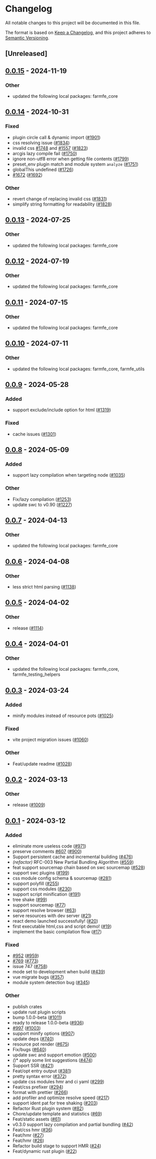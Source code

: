 # Changelog
All notable changes to this project will be documented in this file.

The format is based on [Keep a Changelog](https://keepachangelog.com/en/1.0.0/),
and this project adheres to [Semantic Versioning](https://semver.org/spec/v2.0.0.html).

## [Unreleased]

## [0.0.15](https://github.com/ErKeLost/farm/compare/farmfe_toolkit-v0.0.14...farmfe_toolkit-v0.0.15) - 2024-11-19

### Other

- updated the following local packages: farmfe_core

## [0.0.14](https://github.com/farm-fe/farm/compare/farmfe_toolkit-v0.0.13...farmfe_toolkit-v0.0.14) - 2024-10-31

### Fixed

- plugin circle call & dynamic import ([#1901](https://github.com/farm-fe/farm/pull/1901))
- css resolving issue ([#1834](https://github.com/farm-fe/farm/pull/1834))
- invalid css [#1748](https://github.com/farm-fe/farm/pull/1748) and [#1557](https://github.com/farm-fe/farm/pull/1557) ([#1823](https://github.com/farm-fe/farm/pull/1823))
- arcgis lazy compile fail ([#1750](https://github.com/farm-fe/farm/pull/1750))
- ignore non-utf8 error when getting file contents ([#1799](https://github.com/farm-fe/farm/pull/1799))
- preset_env plugin match and module system `analyze` ([#1751](https://github.com/farm-fe/farm/pull/1751))
- globalThis undefined ([#1726](https://github.com/farm-fe/farm/pull/1726))
- [#1672](https://github.com/farm-fe/farm/pull/1672) ([#1692](https://github.com/farm-fe/farm/pull/1692))

### Other

- revert change of replacing invalid css ([#1831](https://github.com/farm-fe/farm/pull/1831))
- simplify string formatting for readability ([#1828](https://github.com/farm-fe/farm/pull/1828))

## [0.0.13](https://github.com/farm-fe/farm/compare/farmfe_toolkit-v0.0.12...farmfe_toolkit-v0.0.13) - 2024-07-25

### Other
- updated the following local packages: farmfe_core

## [0.0.12](https://github.com/farm-fe/farm/compare/farmfe_toolkit-v0.0.11...farmfe_toolkit-v0.0.12) - 2024-07-19

### Other
- updated the following local packages: farmfe_core

## [0.0.11](https://github.com/farm-fe/farm/compare/farmfe_toolkit-v0.0.10...farmfe_toolkit-v0.0.11) - 2024-07-15

### Other
- updated the following local packages: farmfe_core

## [0.0.10](https://github.com/farm-fe/farm/compare/farmfe_toolkit-v0.0.9...farmfe_toolkit-v0.0.10) - 2024-07-11

### Other
- updated the following local packages: farmfe_core, farmfe_utils

## [0.0.9](https://github.com/farm-fe/farm/compare/farmfe_toolkit-v0.0.8...farmfe_toolkit-v0.0.9) - 2024-05-28

### Added
- support exclude/include option for html ([#1319](https://github.com/farm-fe/farm/pull/1319))

### Fixed
- cache issues ([#1301](https://github.com/farm-fe/farm/pull/1301))

## [0.0.8](https://github.com/farm-fe/farm/compare/farmfe_toolkit-v0.0.7...farmfe_toolkit-v0.0.8) - 2024-05-09

### Added
- support lazy compilation when targeting node ([#1035](https://github.com/farm-fe/farm/pull/1035))

### Other
- Fix/lazy compilation ([#1253](https://github.com/farm-fe/farm/pull/1253))
- update swc to v0.90 ([#1227](https://github.com/farm-fe/farm/pull/1227))

## [0.0.7](https://github.com/farm-fe/farm/compare/farmfe_toolkit-v0.0.6...farmfe_toolkit-v0.0.7) - 2024-04-13

### Other
- updated the following local packages: farmfe_core

## [0.0.6](https://github.com/farm-fe/farm/compare/farmfe_toolkit-v0.0.5...farmfe_toolkit-v0.0.6) - 2024-04-08

### Other
- less strict html parsing ([#1138](https://github.com/farm-fe/farm/pull/1138))

## [0.0.5](https://github.com/farm-fe/farm/compare/farmfe_toolkit-v0.0.4...farmfe_toolkit-v0.0.5) - 2024-04-02

### Other
- release ([#1114](https://github.com/farm-fe/farm/pull/1114))

## [0.0.4](https://github.com/farm-fe/farm/compare/farmfe_toolkit-v0.0.3...farmfe_toolkit-v0.0.4) - 2024-04-01

### Other
- updated the following local packages: farmfe_core, farmfe_testing_helpers

## [0.0.3](https://github.com/farm-fe/farm/compare/farmfe_toolkit-v0.0.2...farmfe_toolkit-v0.0.3) - 2024-03-24

### Added
- minify modules instead of resource pots ([#1025](https://github.com/farm-fe/farm/pull/1025))

### Fixed
- vite project migration issues ([#1060](https://github.com/farm-fe/farm/pull/1060))

### Other
- Feat/update readme ([#1028](https://github.com/farm-fe/farm/pull/1028))

## [0.0.2](https://github.com/farm-fe/farm/compare/farmfe_toolkit-v0.0.1...farmfe_toolkit-v0.0.2) - 2024-03-13

### Other
- release ([#1009](https://github.com/farm-fe/farm/pull/1009))

## [0.0.1](https://github.com/farm-fe/farm/releases/tag/farmfe_toolkit-v0.0.1) - 2024-03-12

### Added
- eliminate more useless code ([#971](https://github.com/farm-fe/farm/pull/971))
- preserve comments [#607](https://github.com/farm-fe/farm/pull/607) ([#900](https://github.com/farm-fe/farm/pull/900))
- Support persistent cache and incremental building ([#476](https://github.com/farm-fe/farm/pull/476))
- *(refactor)* RFC-003 New Partial Bundling Algorithm ([#559](https://github.com/farm-fe/farm/pull/559))
- feat support sourcemap chain based on swc sourcemap ([#528](https://github.com/farm-fe/farm/pull/528))
- support swc plugins ([#199](https://github.com/farm-fe/farm/pull/199))
- css module config schema & sourcemap ([#281](https://github.com/farm-fe/farm/pull/281))
- support polyfill ([#255](https://github.com/farm-fe/farm/pull/255))
- support css modules ([#230](https://github.com/farm-fe/farm/pull/230))
- support script minification ([#191](https://github.com/farm-fe/farm/pull/191))
- tree shake ([#99](https://github.com/farm-fe/farm/pull/99))
- support sourcemap ([#77](https://github.com/farm-fe/farm/pull/77))
- support resolve browser ([#63](https://github.com/farm-fe/farm/pull/63))
- serve resources with dev server ([#21](https://github.com/farm-fe/farm/pull/21))
- react demo launched successfully! ([#20](https://github.com/farm-fe/farm/pull/20))
- first executable html,css and script demo! ([#19](https://github.com/farm-fe/farm/pull/19))
- implement the basic compilation flow ([#17](https://github.com/farm-fe/farm/pull/17))

### Fixed
- [#952](https://github.com/farm-fe/farm/pull/952) ([#959](https://github.com/farm-fe/farm/pull/959))
- [#769](https://github.com/farm-fe/farm/pull/769) ([#773](https://github.com/farm-fe/farm/pull/773))
- issue 747 ([#758](https://github.com/farm-fe/farm/pull/758))
- mode set to development when build ([#439](https://github.com/farm-fe/farm/pull/439))
- vue migrate bugs ([#357](https://github.com/farm-fe/farm/pull/357))
- module system detection bug ([#345](https://github.com/farm-fe/farm/pull/345))

### Other
- publish crates
- update rust plugin scripts
- bump 1.0.0-beta ([#1011](https://github.com/farm-fe/farm/pull/1011))
- ready to release 1.0.0-beta ([#936](https://github.com/farm-fe/farm/pull/936))
- [#997](https://github.com/farm-fe/farm/pull/997) ([#1003](https://github.com/farm-fe/farm/pull/1003))
- support minify options ([#907](https://github.com/farm-fe/farm/pull/907))
- update deps ([#740](https://github.com/farm-fe/farm/pull/740))
- resource pot render ([#675](https://github.com/farm-fe/farm/pull/675))
- Fix/bugs ([#640](https://github.com/farm-fe/farm/pull/640))
- update swc and support emotion ([#500](https://github.com/farm-fe/farm/pull/500))
- *(*)* apply some lint suggestions ([#474](https://github.com/farm-fe/farm/pull/474))
- Support SSR ([#421](https://github.com/farm-fe/farm/pull/421))
- Feat/opt entry output ([#381](https://github.com/farm-fe/farm/pull/381))
- pretty syntax error ([#372](https://github.com/farm-fe/farm/pull/372))
- update css modules hmr and ci yaml ([#299](https://github.com/farm-fe/farm/pull/299))
- Feat/css prefixer ([#294](https://github.com/farm-fe/farm/pull/294))
- format with prettier ([#266](https://github.com/farm-fe/farm/pull/266))
- add profiler and optimize resolve speed ([#217](https://github.com/farm-fe/farm/pull/217))
- support ident pat for tree shaking ([#203](https://github.com/farm-fe/farm/pull/203))
- Refactor Rust plugin system ([#82](https://github.com/farm-fe/farm/pull/82))
- Chore/update template and statistics ([#69](https://github.com/farm-fe/farm/pull/69))
- Feat/static assets ([#61](https://github.com/farm-fe/farm/pull/61))
- v0.3.0 support lazy compilation and partial bundling ([#42](https://github.com/farm-fe/farm/pull/42))
- Feat/css hmr ([#36](https://github.com/farm-fe/farm/pull/36))
- Feat/hmr ([#27](https://github.com/farm-fe/farm/pull/27))
- Feat/hmr ([#26](https://github.com/farm-fe/farm/pull/26))
- Refactor build stage to support HMR ([#24](https://github.com/farm-fe/farm/pull/24))
- Feat/dynamic rust plugin ([#22](https://github.com/farm-fe/farm/pull/22))

